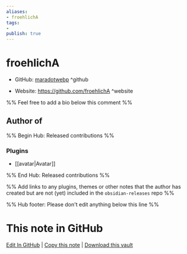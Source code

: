 ```yaml
---
aliases:
- froehlichA
tags:
- 
publish: true
---
```


# froehlichA

- GitHub: [maradotwebp](https://github.com/maradotwebp/) ^github
<!-- - Discord: `@` ^discord-->
- Website: <https://github.com/froehlichA> ^website
<!-- - [[Publish sites|Publish site]]: <https://> ^publish-->

%% Feel free to add a bio below this comment %%


## Author of

%% Begin Hub: Released contributions %%
### Plugins
- [[avatar|Avatar]]

%% End Hub: Released contributions %%

%% Add links to any plugins, themes or other notes that the author has created but are not (yet) included in the `obsidian-releases` repo %%

<!--
### Unlisted plugins
-->

<!--
### Others
-->

<!--
## Sponsor this author
-->

<!-- - [[GitHub sponsors]]: [Sponsor @maradotwebp on GitHub Sponsors](https://github.com/sponsors/maradotwebp) ^github-sponsor-->
<!-- - [[Buy me a coffee]]: <https://> ^buy-me-a-coffee-->
<!-- - [[PayPal]]: <https://> ^paypal-->
<!-- - [[Patreon]]: <https://> ^patreon-->

<!--
## Follow this author
-->

<!-- - [[YouTube Channels|On YouTube]]: <https://> ^youtube-->
<!-- - Twitter: <https://> ^twitter-->
<!-- - ... -->

%% Hub footer: Please don't edit anything below this line %%

# This note in GitHub

<span class="git-footer">[Edit In GitHub](https://github.dev/obsidian-community/obsidian-hub/blob/main/01%20-%20Community/People/maradotwebp.md "git-hub-edit-note") | [Copy this note](https://raw.githubusercontent.com/obsidian-community/obsidian-hub/main/01%20-%20Community/People/maradotwebp.md "git-hub-copy-note") | [Download this vault](https://github.com/obsidian-community/obsidian-hub/archive/refs/heads/main.zip "git-hub-download-vault") </span>

